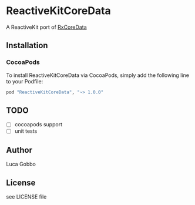 # ReactiveKitCoreData

A ReactiveKit port of [RxCoreData](https://github.com/RxSwiftCommunity/RxCoreData)

## Installation

### CocoaPods

To install ReactiveKitCoreData via CocoaPods, simply add the following line to your Podfile:

```ruby
pod "ReactiveKitCoreData", "~> 1.0.0"
```

## TODO
- [ ] cocoapods support
- [ ] unit tests

## Author

Luca Gobbo

## License

see LICENSE file
